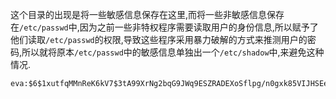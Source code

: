 这个目录的出现是将一些敏感信息保存在这里,而将一些非敏感信息保存在`/etc/passwd`中,因为之前一些非特权程序需要读取用户的身份信息,所以赋予了他们读取`/etc/passwd`的权限,导致这些程序采用暴力破解的方式来推测用户的密码,所以就将原本`/etc/passwd`中的敏感信息单独出一个`/etc/shadow`中,来避免这种情况.

```
eva:$6$1xutfqMMnReK6kV7$3tA99XrNg2bqG9JWq9ESZRADEXoSflpg/n0gxk85VIJHSEeKLodr9.h.6laTp4l4g6RNVTPOwZBZshmZuiWFF.:19111:0:99999:7:::
```